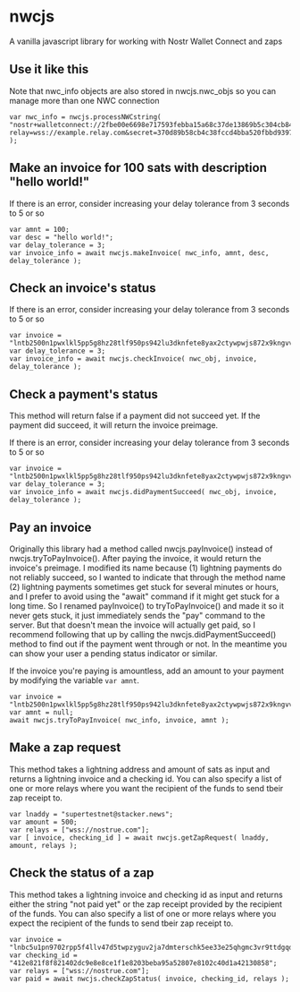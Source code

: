 # nwcjs
A vanilla javascript library for working with Nostr Wallet Connect and zaps

## Use it like this

Note that nwc_info objects are also stored in nwcjs.nwc_objs so you can manage more than one NWC connection

```
var nwc_info = nwcjs.processNWCstring( "nostr+walletconnect://2fbe00e6698e717593febba15a68c37de13869b5c304cb8448fa3c541f8620c4?relay=wss://example.relay.com&secret=370d89b58cb4c38fccd4bba520fbbd9397f3682547b66b23a9a6888fef021038&lud16=example@lightning.com" );
```

## Make an invoice for 100 sats with description "hello world!"

If there is an error, consider increasing your delay tolerance from 3 seconds to 5 or so

```
var amnt = 100;
var desc = "hello world!";
var delay_tolerance = 3;
var invoice_info = await nwcjs.makeInvoice( nwc_info, amnt, desc, delay_tolerance );
```

## Check an invoice's status

If there is an error, consider increasing your delay tolerance from 3 seconds to 5 or so

```
var invoice = "lntb2500n1pwxlkl5pp5g8hz28tlf950ps942lu3dknfete8yax2ctywpwjs872x9kngvvuqdqage5hyum5yp6x2um5yp5kuan0d93k2cqzyskdc5s2ltgm9kklz42x3e4tggdd9lcep2s9t2yk54gnfxg48wxushayrt52zjmua43gdnxmuc5s0c8g29ja9vnxs6x3kxgsha07htcacpmdyl64";
var delay_tolerance = 3;
var invoice_info = await nwcjs.checkInvoice( nwc_obj, invoice, delay_tolerance );
```

## Check a payment's status

This method will return false if a payment did not succeed yet. If the payment did succeed, it will return the invoice preimage.

If there is an error, consider increasing your delay tolerance from 3 seconds to 5 or so

```
var invoice = "lntb2500n1pwxlkl5pp5g8hz28tlf950ps942lu3dknfete8yax2ctywpwjs872x9kngvvuqdqage5hyum5yp6x2um5yp5kuan0d93k2cqzyskdc5s2ltgm9kklz42x3e4tggdd9lcep2s9t2yk54gnfxg48wxushayrt52zjmua43gdnxmuc5s0c8g29ja9vnxs6x3kxgsha07htcacpmdyl64";
var delay_tolerance = 3;
var invoice_info = await nwcjs.didPaymentSucceed( nwc_obj, invoice, delay_tolerance );
```

## Pay an invoice

Originally this library had a method called nwcjs.payInvoice() instead of nwcjs.tryToPayInvoice(). After paying the invoice, it would return the invoice's preimage. I modified its name because (1) lightning payments do not reliably succeed, so I wanted to indicate that through the method name (2) lightning payments sometimes get stuck for several minutes or hours, and I prefer to avoid using the "await" command if it might get stuck for a long time. So I renamed payInvoice() to tryToPayInvoice() and made it so it never gets stuck, it just immediately sends the "pay" command to the server. But that doesn't mean the invoice will actually get paid, so I recommend following that up by calling the nwcjs.didPaymentSucceed() method to find out if the payment went through or not. In the meantime you can show your user a pending status indicator or similar.

If the invoice you're paying is amountless, add an amount to your payment by modifying the variable `var amnt`.

```
var invoice = "lntb2500n1pwxlkl5pp5g8hz28tlf950ps942lu3dknfete8yax2ctywpwjs872x9kngvvuqdqage5hyum5yp6x2um5yp5kuan0d93k2cqzyskdc5s2ltgm9kklz42x3e4tggdd9lcep2s9t2yk54gnfxg48wxushayrt52zjmua43gdnxmuc5s0c8g29ja9vnxs6x3kxgsha07htcacpmdyl64";
var amnt = null;
await nwcjs.tryToPayInvoice( nwc_info, invoice, amnt );
```

## Make a zap request

This method takes a lightning address and amount of sats as input and returns a lightning invoice and a checking id. You can also specify a list of one or more relays where you want the recipient of the funds to send tbeir zap receipt to.

```
var lnaddy = "supertestnet@stacker.news";
var amount = 500;
var relays = ["wss://nostrue.com"];
var [ invoice, checking_id ] = await nwcjs.getZapRequest( lnaddy, amount, relays );
```

## Check the status of a zap

This method takes a lightning invoice and checking id as input and returns either the string "not paid yet" or the zap receipt provided by the recipient of the funds. You can also specify a list of one or more relays where you expect the recipient of the funds to send tbeir zap receipt to.

```
var invoice = "lnbc5u1pn9702rpp5f4llv47d5twpzyguv2ja7dmterschk5ee33e25qhgmc3vr9ttdgqdpuge6kuerfdenjqsrnw4cx2un5v4ehgmn9wssx7m3qwd6xzcmtv4ezumn9waescqzzsxqrrsssp5ss0vw8je6jclg2yzvjxwf5u94ay9dzj0ef40jv6m668247553d9q9qyyssqv7ehg6mal8y8ldhq2aflhmetdhghkxw0xndtprls85qeuve57cxzaaty9zllk7c2c4hn99azsnkc9hr44zvzzq36rcpapgyv4qcw7pspt5yct5";
var checking_id = "412e821f8f821402dc9e8e8ce1f1e8203beba95a52807e8102c40d1a42130858";
var relays = ["wss://nostrue.com"];
var paid = await nwcjs.checkZapStatus( invoice, checking_id, relays );
```
